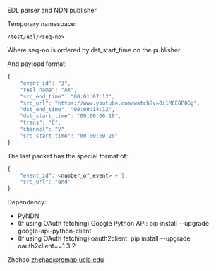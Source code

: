 EDL parser and NDN publisher

Temporary namespace:

```
/test/edl/<seq-no>
```

Where seq-no is ordered by dst\_start\_time on the publisher.

And payload format:

```javascript
{
	"event_id": "3", 
	"reel_name": "AX", 
	"src_end_time": "00:01:07:12", 
	"src_url": "https://www.youtube.com/watch?v=0i1MCE8P0Gg", 
	"dst_end_time": "00:00:14:12", 
	"dst_start_time": "00:00:06:18", 
	"trans": "C",
	"channel": "V",
	"src_start_time": "00:00:59:20"
}
```

The last packet has the special format of:

```javascript
{
	"event_id": <number_of_event> + 1, 
	"src_url": "end"
}
```

Dependency:
* PyNDN
* (If using OAuth fetching) Google Python API: pip install --upgrade google-api-python-client
* (If using OAuth fetching) oauth2client: pip install --upgrade oauth2client==1.3.2

Zhehao <zhehao@remap.ucla.edu>